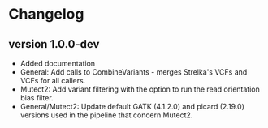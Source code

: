 Changelog
==========

<!--

Newest changes should be on top.

This document is user facing. Please word the changes in such a way
that users understand how the changes affect the new version.
-->

version 1.0.0-dev
---------------------------
+ Added documentation
+ General: Add calls to CombineVariants - merges Strelka's VCFs and VCFs for all callers.
+ Mutect2: Add variant filtering with the option to run the read orientation bias filter.
+ General/Mutect2: Update default GATK (4.1.2.0) and picard (2.19.0) versions used in the pipeline that concern Mutect2.
